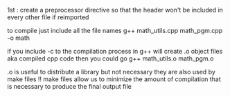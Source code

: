 1st : create a preprocessor directive so that the header
won't be included in every other file if reimported

to compile just include all the file names
g++ math_utils.cpp math_pgm.cpp -o math

if you include -c to the compilation process in g++
will create .o object files aka compiled cpp code
then you could go
g++ math_utils.o math_pgm.o

.o is useful to distribute a library but not necessary
they are also used by make files !!
make files allow us to minimize the amount of
compilation that is necessary to produce the final output file
